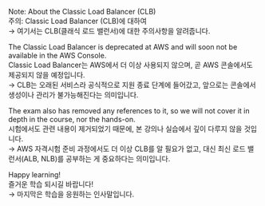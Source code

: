 Note: About the Classic Load Balancer (CLB)  
주의: Classic Load Balancer (CLB)에 대하여  
→ 여기서는 CLB(클래식 로드 밸런서)에 대한 주의사항을 알려줍니다.  

The Classic Load Balancer is deprecated at AWS and will soon not be available in the AWS Console.  
Classic Load Balancer는 AWS에서 더 이상 사용되지 않으며, 곧 AWS 콘솔에서도 제공되지 않을 예정입니다.  
→ CLB는 오래된 서비스라 공식적으로 지원 종료 단계에 들어갔고, 앞으로는 콘솔에서 생성이나 관리가 불가능해진다는 의미입니다.  

The exam also has removed any references to it, so we will not cover it in depth in the course, nor the hands-on.  
시험에서도 관련 내용이 제거되었기 때문에, 본 강의나 실습에서 깊이 다루지 않을 것입니다.  
→ AWS 자격시험 준비 과정에서도 더 이상 CLB를 알 필요가 없고, 대신 최신 로드 밸런서(ALB, NLB)를 공부하는 게 중요하다는 의미입니다.  

Happy learning!  
즐거운 학습 되시길 바랍니다!  
→ 마지막은 학습을 응원하는 인사말입니다.  
